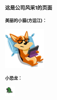 ### 这是公司风采1的页面

#### 美丽的小猫(方运江)：
![美丽的小猫](/simiantong/img/cat.png)
#### 小恐龙：
![小恐龙](/simiantong/img/dinosaur.png)
